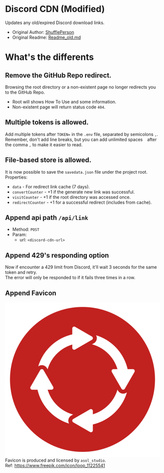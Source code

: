 # Discord CDN (Modified)
Updates any old/expired Discord download links.
- Original Author: [ShufflePerson](https://github.com/ShufflePerson/Discord_CDN)
- Original Readme: [Readme_old.md](./Readme_old.md)


# What's the differents

## Remove the GitHub Repo redirect.
Browsing the root directory or a non-existent page no longer redirects you to the GitHub Repo.
- Root will shows How To Use and some information.
- Non-existent page will return status code `404`.

## Multiple tokens is allowed.
Add multiple tokens after `TOKEN=` in the `.env` file, separated by semicolons `,`.  
Remember, don't add line breaks, but you can add unlimited spaces ` ` after the comma `,` to make it easier to read.

## File-based store is allowed.
It is now possible to save the `savedata.json` file under the project root.  
Properties:
- `data` - For redirect link cache (7 days).
- `convertCounter` - +1 if the generate new link was successful.
- `visitCounter` - +1 if the root directory was accessed once.
- `redirectCounter` - +1 for a successful redirect (includes from cache).

## Append api path `/api/link`
- Method: `POST`
- Param:
  - url: `<discord-cdn-url>`

## Append 429's responding option
Now if encounter a 429 limit from Discord, it'll wait 3 seconds for the same token and retry.  
The error will only be responded to if it fails three times in a row.

## Append Favicon
![](./assets/favicon.png)  
Favicon is produced and licensed by `asol_studio`.  
Ref: https://www.freepik.com/icon/loop_11225541